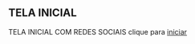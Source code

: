 
## TELA INICIAL 

TELA INICIAL COM REDES SOCIAIS clique para <a href="https://trindadelucas0.github.io/INICIAL/inical.html">iniciar </a>

